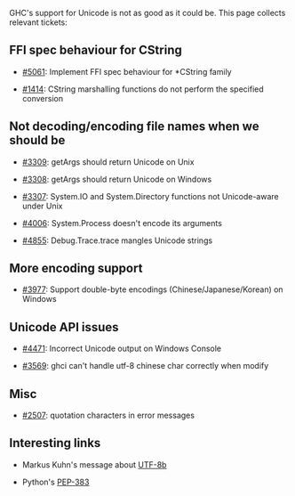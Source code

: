 
GHC's support for Unicode is not as good as it could be. This page collects relevant tickets:


## FFI spec behaviour for CString


- [\#5061](https://gitlab.staging.haskell.org/ghc/ghc/issues/5061): Implement FFI spec behaviour for \*CString family

- [\#1414](https://gitlab.staging.haskell.org/ghc/ghc/issues/1414): CString marshalling functions do not perform the specified conversion

## Not decoding/encoding file names when we should be


- [\#3309](https://gitlab.staging.haskell.org/ghc/ghc/issues/3309): getArgs should return Unicode on Unix

- [\#3308](https://gitlab.staging.haskell.org/ghc/ghc/issues/3308): getArgs should return Unicode on Windows

- [\#3307](https://gitlab.staging.haskell.org/ghc/ghc/issues/3307): System.IO and System.Directory functions not Unicode-aware under Unix

- [\#4006](https://gitlab.staging.haskell.org/ghc/ghc/issues/4006): System.Process doesn't encode its arguments

- [\#4855](https://gitlab.staging.haskell.org/ghc/ghc/issues/4855): Debug.Trace.trace mangles Unicode strings

## More encoding support


- [\#3977](https://gitlab.staging.haskell.org/ghc/ghc/issues/3977): Support double-byte encodings (Chinese/Japanese/Korean) on Windows

## Unicode API issues


- [\#4471](https://gitlab.staging.haskell.org/ghc/ghc/issues/4471): Incorrect Unicode output on Windows Console

- [\#3569](https://gitlab.staging.haskell.org/ghc/ghc/issues/3569): ghci can't handle utf-8 chinese char correctly when modify

## Misc


- [\#2507](https://gitlab.staging.haskell.org/ghc/ghc/issues/2507): quotation characters in error messages

## Interesting links


- Markus Kuhn's message about [
  UTF-8b](http://hyperreal.org/~est/utf-8b/releases/utf-8b-20060413043934/kuhn-utf-8b.html)


 


- Python's [ PEP-383](http://www.python.org/dev/peps/pep-0383/)
